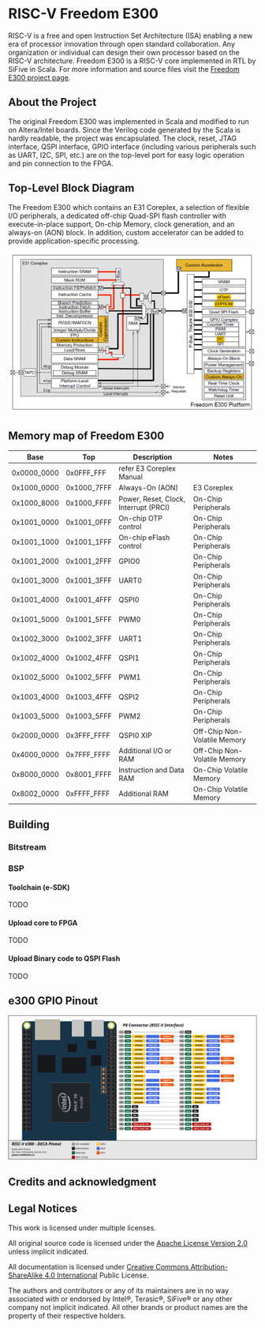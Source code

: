 # RISC-V Freedom E300

RISC-V is a free and open Instruction Set Architecture (ISA) enabling a new era of processor innovation through open standard collaboration. Any organization or individual can design their own processor based on the RISC-V architecture. Freedom E300 is a RISC-V core implemented in RTL by SiFive in Scala. For more information and source files visit the [Freedom E300 project page](https://github.com/sifive/freedom).

## About the Project

The original Freedom E300 was implemented in Scala and modified to run on Altera/Intel boards. Since the Verilog code generated by the Scala is hardly readable, the project was encapsulated. The clock, reset, JTAG interface, QSPI interface, GPIO interface (including various peripherals such as UART, I2C, SPI, etc.) are on the top-level port for easy logic operation and pin connection to the FPGA.

## Top-Level Block Diagram

The Freedom E300 which contains an E31 Coreplex, a selection of flexible I/O peripherals, a dedicated off-chip Quad-SPI flash controller with execute-in-place support, On-chip Memory, clock generation, and an always-on (AON) block. In addition, custom accelerator can be added to provide application-specific processing.

![block-diagram](block-diagram.png)

## Memory map of Freedom E300

| Base        | Top         | Description                           | Notes                        |
| ----------- | ----------- | ------------------------------------- | ---------------------------- |
| 0x0000_0000 | 0x0FFF_FFF  | refer E3 Coreplex Manual              |                              |
| 0x1000_0000 | 0x1000_7FFF | Always-On (AON)                       | E3 Coreplex                  |
| 0x1000_8000 | 0x1000_FFFF | Power, Reset, Clock, Interrupt (PRCI) | On-Chip Peripherals          |
| 0x1001_0000 | 0x1001_0FFF | On-chip OTP control                   | On-Chip Peripherals          |
| 0x1001_1000 | 0x1001_1FFF | On-chip eFlash control                | On-Chip Peripherals          |
| 0x1001_2000 | 0x1001_2FFF | GPIO0                                 | On-Chip Peripherals          |
| 0x1001_3000 | 0x1001_3FFF | UART0                                 | On-Chip Peripherals          |
| 0x1001_4000 | 0x1001_4FFF | QSPI0                                 | On-Chip Peripherals          |
| 0x1001_5000 | 0x1001_5FFF | PWM0                                  | On-Chip Peripherals          |
| 0x1002_3000 | 0x1002_3FFF | UART1                                 | On-Chip Peripherals          |
| 0x1002_4000 | 0x1002_4FFF | QSPI1                                 | On-Chip Peripherals          |
| 0x1002_5000 | 0x1002_5FFF | PWM1                                  | On-Chip Peripherals          |
| 0x1003_4000 | 0x1003_4FFF | QSPI2                                 | On-Chip Peripherals          |
| 0x1003_5000 | 0x1003_5FFF | PWM2                                  | On-Chip Peripherals          |
| 0x2000_0000 | 0x3FFF_FFFF | QSPI0 XIP                             | Off-Chip Non-Volatile Memory |
| 0x4000_0000 | 0x7FFF_FFFF | Additional I/O or RAM                 | Off-Chip Non-Volatile Memory |
| 0x8000_0000 | 0x8001_FFFF | Instruction and Data RAM              | On-Chip Volatile Memory      |
| 0x8002_0000 | 0xFFFF_FFFF | Additional RAM                        | On-Chip Volatile Memory      |



## Building

### Bitstream

### BSP

#### Toolchain (e-SDK)

TODO

#### Upload core to FPGA

TODO

#### Upload Binary code to QSPI Flash

TODO



## e300 GPIO Pinout

![pinout_deca](pinout_deca.png)


## Credits and acknowledgment


## Legal Notices

This work is licensed under multiple licenses.

All original source code is licensed under the [Apache License Version 2.0] unless implicit indicated.

All documentation is licensed under [Creative Commons Attribution-ShareAlike 4.0 International] Public License.

The authors and contributors or any of its maintainers are in no way associated with or endorsed by Intel®, Terasic®, SiFive® or any other company not implicit indicated.
All other brands or product names are the property of their respective holders.

[Apache License Version 2.0]: https://spdx.org/licenses/Apache-2.0.html
[Creative Commons Attribution-ShareAlike 4.0 International]: https://spdx.org/licenses/CC-BY-SA-4.0.html
